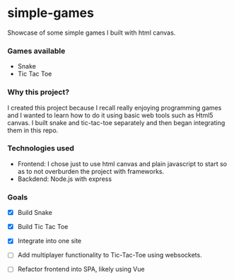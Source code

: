 # simple-games
Showcase of some simple games I built with html canvas. 

### Games available
- Snake
- Tic Tac Toe

### Why this project?
I created this project because I recall really enjoying programming games and I wanted to learn how to do it using basic web tools such as Html5 canvas. I built snake and tic-tac-toe separately and then began integrating them in this repo.

### Technologies used
- Frontend: I chose just to use html canvas and plain javascript to start so as to not overburden the project with frameworks. 
- Backdend: Node.js with express 

### Goals
- [x] Build Snake 
- [x] Build Tic Tac Toe
- [x] Integrate into one site
- [ ] Add multiplayer functionality to Tic-Tac-Toe using websockets. 
- [ ] Refactor frontend into SPA, likely using Vue

